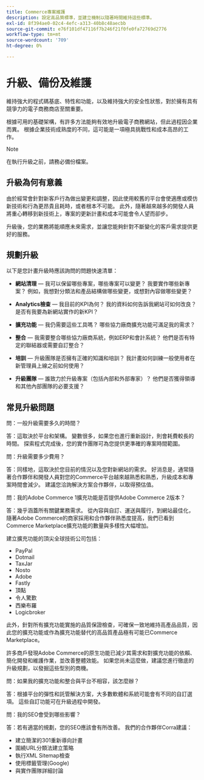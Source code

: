 ```yaml
---
title: Commerce專案維護
description: 設定高品質標準，並建立機制以隨著時間維持這些標準。
exl-id: 8f394ae0-02c4-4efc-a313-40b8c48aecbb
source-git-commit: e76f101df47116f7b246f21f0fe0fa72769d2776
workflow-type: tm+mt
source-wordcount: '709'
ht-degree: 0%

---
```


# 升級、備份及維護

維持強大的程式碼基底、特性和功能，以及維持強大的安全性狀態，對於擁有具有競爭力的電子商務商店至關重要。

根據可用的基礎架構，有許多方法能夠有效地升級電子商務網站，但此過程因企業而異。 根據企業技術成熟度的不同，這可能是一項極具挑戰性和成本高昂的工作。

>[!NOTE]
>
>在執行升級之前，請務必備份檔案。

## 升級為何有意義

由於經常會針對新客戶行為做出變更和調整，因此使用較舊的平台會使適應或模仿新技術和行為更昂貴且耗時，或者根本不可能。 此外，隨著越來越多的開發人員將重心轉移到新技術上，專案的更新計畫和成本可能會令人望而卻步。

升級後，您的業務將能順應未來需求，並讓您能夠針對不斷變化的客戶需求提供更好的服務。

## 規劃升級

以下是您計畫升級時應該詢問的問題快速清單：

- **網站清理** — 我可以保留哪些專案，哪些專案可以變更？ 我要實作哪些新專案？ 例如，我想對分類法和產品結構做哪些變更，或想對內容做哪些變更？

- **Analytics檢查** — 我目前的KPI為何？ 我的資料如何告訴我網站可如何改良？ 是否有我要為新網站實作的新KPI？

- **擴充功能** — 我仍需要這些工具嗎？ 哪些協力廠商擴充功能可滿足我的需求？

- **整合** — 我需要整合哪些協力廠商系統，例如ERP和會計系統？ 他們是否有特定的聯結器或需要自訂整合？

- **培訓** — 升級團隊是否擁有正確的知識和培訓？ 我計畫如何訓練一般使用者在新管理員上線之前如何使用？

- **升級團隊** — 誰致力於升級專案（包括內部和外部專家）？ 他們是否獲得領導和其他內部團隊的必要支援？

## 常見升級問題

問：一般升級需要多久的時間？

答：這取決於平台和架構。 變數很多，如果您也進行重新設計，則會耗費較長的時間。 探索程式完成後，您的實作團隊可為您提供更準確的專案時間範圍。


問：升級需要多少費用？

答：同樣地，這取決於您目前的情況以及您對新網站的需求。 好消息是，通常隨著合作夥伴和開發人員對您的Commerce平台越來越熟悉和熟悉，升級成本和專案時間會減少。 建議您洽詢解決方案合作夥伴，以取得預估值。

問：我的Adobe Commerce 1擴充功能是否提供Adobe Commerce 2版本？

答：幾乎涵蓋所有關鍵業務需求。 從內容與自訂、運送與履行，到網站最佳化，隨著Adobe Commerce的商家採用和合作夥伴熟悉度提高，我們已看到Commerce Marketplace擴充功能的數量與多樣性大幅增加。

建立擴充功能的頂尖全球技術公司包括：

- PayPal
- Dotmail
- TaxJar
- Nosto
- Adobe
- Fastly
- 頂點
- 令人驚歎
- 西樂布羅
- Logicbroker

此外，針對所有擴充功能實施的品質保證檢查，可確保一致地維持高產品品質，因此您的擴充功能或作為擴充功能替代的高品質產品極有可能已Commerce Marketplace。

許多商戶發現Adobe Commerce的原生功能已減少其需求和對擴充功能的依賴、簡化開發和維護作業，並改善整體效能。 如果您尚未這麼做，建議您進行徹底的升級規劃，以發掘這些型別的商機。

問：如果我的擴充功能和整合與平台不相容，該怎麼辦？

答：根據平台的彈性和託管解決方案，大多數軟體和系統可能會有不同的自訂選項。 這些自訂功能可在升級過程中開發。


問：我的SEO會受到哪些影響？

答：若有適當的規劃，您的SEO應該會有所改善。 我們的合作夥伴Corra建議：

- 建立簡潔的301重新導向計畫
- 圍繞URL分類法建立策略
- 執行XML Sitemap檢查
- 使用標籤管理(Google)
- 與實作團隊詳細討論
